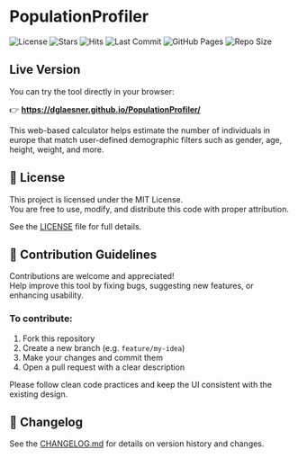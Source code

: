 # PopulationProfiler
![License](https://img.shields.io/github/license/DGlaesner/PopulationProfiler)
![Stars](https://img.shields.io/github/stars/DGlaesner/PopulationProfiler?style=social)
![Hits](https://hits.sh/dglaesner.github.io/PopulationProfiler.svg)
![Last Commit](https://img.shields.io/github/last-commit/DGlaesner/PopulationProfiler)
![GitHub Pages](https://img.shields.io/badge/hosted%20on-GitHub%20Pages-blue)
![Repo Size](https://img.shields.io/github/repo-size/DGlaesner/PopulationProfiler)


## Live Version

You can try the tool directly in your browser:

👉 **https://dglaesner.github.io/PopulationProfiler/**

This web-based calculator helps estimate the number of individuals in europe that match user-defined demographic filters such as gender, age, height, weight, and more.

## 📝 License

This project is licensed under the MIT License.  
You are free to use, modify, and distribute this code with proper attribution.

See the [LICENSE](LICENSE) file for full details.


## 🤝 Contribution Guidelines

Contributions are welcome and appreciated!  
Help improve this tool by fixing bugs, suggesting new features, or enhancing usability.

### To contribute:

1. Fork this repository  
2. Create a new branch (e.g. `feature/my-idea`)  
3. Make your changes and commit them  
4. Open a pull request with a clear description

Please follow clean code practices and keep the UI consistent with the existing design.

## 📜 Changelog

See the [CHANGELOG.md](CHANGELOG.md) for details on version history and changes.